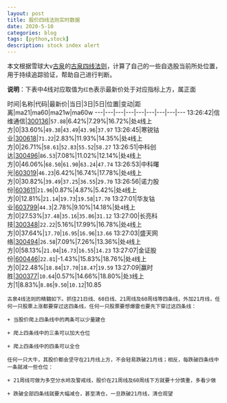```yaml
---
layout: post
title: 股价四线法则实时数据
date: 2020-5-10
categories: blog
tags: [python,stock]
description: stock index alert
---
```



本文根据雪球大v[古泉](https://xueqiu.com/u/7148646888)的[古泉四线法则](https://xueqiu.com/7148646888/130498192)，计算了自己的一些自选股当前所处位置，用于持续追踪验证，帮助自己进行判断。

**说明**：下表中4线对应取值为`红色`表示最新价处于对应指标上方，属正面

时间|名称|代码|最新价|当日|3日|5日|位置|变动|距离|ma21|ma60|ma21w|ma60w
---|---|---|---|---|---|---|---|---
13:26:42|信维通信|[300136](https://xueqiu.com/S/SZ300136)|`57.88`|6.42%|7.29%|16.72%|处`4`线上方|0|33.60%|`49.38`|`43.49`|`43.96`|`37.97`
13:26:45|寒锐钴业|[300618](https://xueqiu.com/S/SZ300618)|`71.22`|2.83%|11.93%|14.35%|处`4`线上方|0|26.71%|`58.61`|`52.83`|`55.52`|`58.27`
13:26:51|中科创达|[300496](https://xueqiu.com/S/SZ300496)|`86.53`|7.08%|11.02%|12.14%|处`4`线上方|0|46.06%|`68.50`|`61.90`|`63.24`|`47.74`
13:26:53|中科曙光|[603019](https://xueqiu.com/S/SH603019)|`46.23`|6.42%|16.74%|17.78%|处`4`线上方|0|30.82%|`39.49`|`37.25`|`36.55`|`29.70`
13:26:56|诺力股份|[603611](https://xueqiu.com/S/SH603611)|`21.96`|0.87%|4.87%|5.42%|处`4`线上方|0|12.81%|`21.14`|`19.73`|`19.58`|`17.70`
13:27:01|华友钴业|[603799](https://xueqiu.com/S/SH603799)|`44.3`|2.78%|9.10%|14.18%|处`4`线上方|0|27.53%|`37.48`|`35.16`|`35.86`|`31.12`
13:27:00|长亮科技|[300348](https://xueqiu.com/S/SZ300348)|`22.22`|5.16%|17.99%|16.78%|处`4`线上方|0|37.64%|`17.70`|`16.95`|`16.96`|`13.66`
13:27:03|盛天网络|[300494](https://xueqiu.com/S/SZ300494)|`26.58`|7.09%|7.26%|13.36%|处`4`线上方|0|58.13%|`21.04`|`16.73`|`16.55`|`14.23`
13:27:07|金证股份|[600446](https://xueqiu.com/S/SH600446)|`22.81`|-1.43%|15.83%|18.76%|处`4`线上方|0|22.48%|`18.84`|`17.70`|`18.47`|`19.59`
13:27:09|赢时胜|[300377](https://xueqiu.com/S/SZ300377)|`10.64`|0.57%|14.66%|18.80%|处`3`线上方|1|8.83%|`8.86`|`9.50`|`10.12`|10.85

```
古泉4线法则的精髓如下。抓住21日线、60日线、21周线及60周线等四条线，外加21月线，任何一只股票上涨都要穿过这四条线，任何一只股票要想爆雷也要先下穿过这四条线：

+ 当股价爬上四条线中的两条可以少量建仓

+ 爬上四条线中的三条可以加大仓位

+ 爬上四条线中的四条可以全仓

任何一只大牛，其股价都会坚守在21月线上方，不会轻易跌破21月线；相反，每跌破四条线中一条就减一些仓位：

+ 21周线可做为多空分水岭及警戒线，股价在21周线及60周线下方就要十分慎重，多看少做

+ 跌破全部四条线就要大幅减仓，甚至清仓，一旦跌破21月线，清仓观望
```